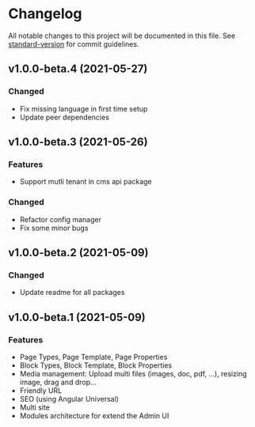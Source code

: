 # Changelog

All notable changes to this project will be documented in this file. See [standard-version](https://github.com/conventional-changelog/standard-version) for commit guidelines.

## v1.0.0-beta.4 (2021-05-27)

### Changed

* Fix missing language in first time setup
* Update peer dependencies

## v1.0.0-beta.3 (2021-05-26)

### Features

* Support mutli tenant in cms api package

### Changed

* Refactor config manager
* Fix some minor bugs

## v1.0.0-beta.2 (2021-05-09)

### Changed

* Update readme for all packages

## v1.0.0-beta.1 (2021-05-09)

### Features

* Page Types, Page Template, Page Properties
* Block Types, Block Template, Block Properties
* Media management: Upload multi files (images, doc, pdf, ...), resizing image, drag and drop...
* Friendly URL
* SEO (using Angular Universal)
* Multi site
* Modules architecture for extend the Admin UI